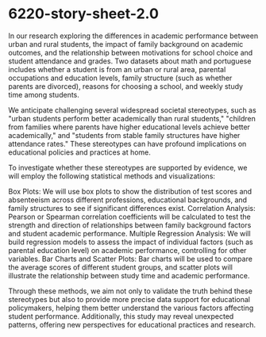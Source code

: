 # 6220-story-sheet-2.0
In our research exploring the differences in academic performance between urban and rural students, the impact of family background on academic outcomes, and the relationship between motivations for school choice and student attendance and grades. Two datasets about math and portuguese includes whether a student is from an urban or rural area, parental occupations and education levels, family structure (such as whether parents are divorced), reasons for choosing a school, and weekly study time among students.

We anticipate challenging several widespread societal stereotypes, such as "urban students perform better academically than rural students," "children from families where parents have higher educational levels achieve better academically," and "students from stable family structures have higher attendance rates." These stereotypes can have profound implications on educational policies and practices at home.

To investigate whether these stereotypes are supported by evidence, we will employ the following statistical methods and visualizations:


Box Plots: We will use box plots to show the distribution of test scores and absenteeism across different professions, educational backgrounds, and family structures to see if significant differences exist.
Correlation Analysis: Pearson or Spearman correlation coefficients will be calculated to test the strength and direction of relationships between family background factors and student academic performance.
Multiple Regression Analysis: We will build regression models to assess the impact of individual factors (such as parental education level) on academic performance, controlling for other variables.
Bar Charts and Scatter Plots: Bar charts will be used to compare the average scores of different student groups, and scatter plots will illustrate the relationship between study time and academic performance.

Through these methods, we aim not only to validate the truth behind these stereotypes but also to provide more precise data support for educational policymakers, helping them better understand the various factors affecting student performance. Additionally, this study may reveal unexpected patterns, offering new perspectives for educational practices and research.
